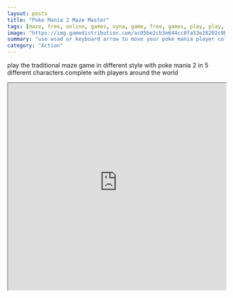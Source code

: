```yaml
---
layout: posts
title: "Poke Mania 2 Maze Master"
tags: [maze, free, online, games, oyna, game, free, games, play, play, games]
image: "https://img.gamedistribution.com/ac05be2cb3e644cc8fa53e26202c9b7a.jpg"
summary: "use wsad or keyboard arrow to move your poke mania player collect the required cards in sequence  free online games oyna game free games play play games"
category: "Action"
---
```


play the traditional maze game in different style with poke mania 2 in 5 different characters complete with players around the world

<iframe width="100%" height="480px;" src="https://html5.gamedistribution.com/ac05be2cb3e644cc8fa53e26202c9b7a/"></iframe>